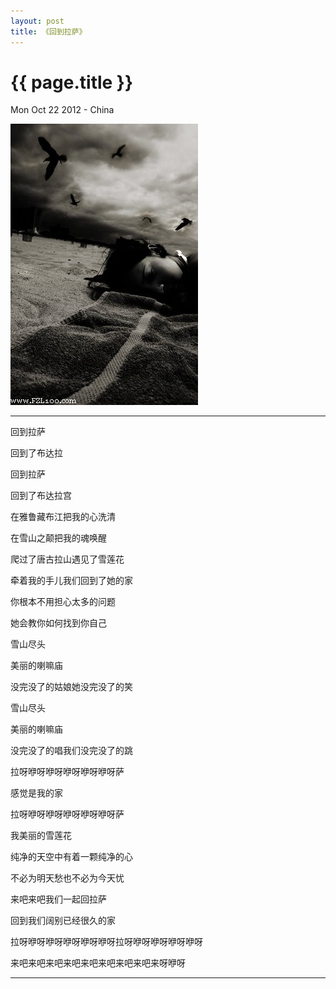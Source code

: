 ```yaml
---
layout: post
title: 《回到拉萨》
---
```


{{ page.title }}
================

<p class="meta">Mon Oct 22 2012 - China</p>
<p> <img src="/images/back_to_lasa.jpg" alt=""> </p>
<hr />

<p>回到拉萨</p>

<p>回到了布达拉</p>

<p>回到拉萨</p>

<p>回到了布达拉宫</p>

<p>在雅鲁藏布江把我的心洗清</p>

<p>在雪山之颠把我的魂唤醒</p>

<p>爬过了唐古拉山遇见了雪莲花</p>

<p>牵着我的手儿我们回到了她的家</p>

<p>你根本不用担心太多的问题</p>

<p>她会教你如何找到你自己</p>

<p>雪山尽头</p>

<p>美丽的喇嘛庙</p>

<p>没完没了的姑娘她没完没了的笑</p>

<p>雪山尽头</p>

<p>美丽的喇嘛庙</p>

<p>没完没了的唱我们没完没了的跳</p>

<p>拉呀咿呀咿呀咿呀咿呀咿呀萨</p>

<p>感觉是我的家</p>

<p>拉呀咿呀咿呀咿呀咿呀咿呀萨</p>

<p>我美丽的雪莲花</p>

<p>纯净的天空中有着一颗纯净的心</p>

<p>不必为明天愁也不必为今天忧</p>

<p>来吧来吧我们一起回拉萨</p>

<p>回到我们阔别已经很久的家</p>

<p>拉呀咿呀咿呀咿呀咿呀咿呀拉呀咿呀咿呀咿呀咿呀</p>

<p>来吧来吧来吧来吧来吧来吧来吧来吧来呀咿呀</p>

<hr />
